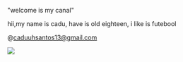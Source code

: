 "welcome is my canal"

hii,my name is cadu, have is old eighteen, i like is futebool

@caduuhsantos13@gmail.com

![](https://media1.tenor.com/m/NESZUSrsmOYAAAAC/fenrir-god-of-war.gif)


